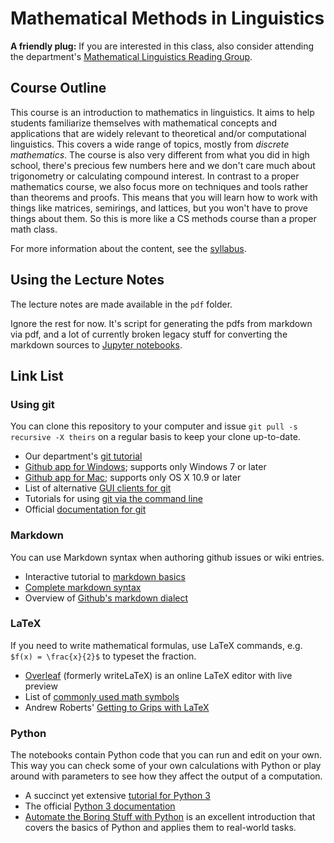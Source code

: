 Mathematical Methods in Linguistics
===================================

**A friendly plug:** If you are interested in this class, also consider attending the department's [Mathematical Linguistics Reading Group](http://mlrg.thomasgraf.net).

Course Outline
--------------

This course is an introduction to mathematics in linguistics.
It aims to help students familiarize themselves with mathematical concepts and applications that are widely relevant to theoretical and/or computational linguistics. 
This covers a wide range of topics, mostly from *discrete mathematics*.
The course is also very different from what you did in high school, there's precious few numbers here and we don't care much about trigonometry or calculating compound interest.
In contrast to a proper mathematics course, we also focus more on techniques and tools rather than theorems and proofs.
This means that you will learn how to work with things like matrices, semirings, and lattices, but you won't have to prove things about them.
So this is more like a CS methods course than a proper math class.

For more information about the content, see the [syllabus].

Using the Lecture Notes
-----------------------

The lecture notes are made available in the `pdf` folder.

Ignore the rest for now.
It's script for generating the pdfs from markdown via pdf, and a lot of currently broken legacy stuff for converting the markdown sources to [Jupyter notebooks](http://jupyter.org/). 

Link List
---------

### Using git

You can clone this repository to your computer and issue `git pull -s recursive -X theirs` on a regular basis to keep your clone up-to-date.

- Our department's [git tutorial](https://github.com/CompLab-StonyBrook/git_training)
- [Github app for Windows](http://windows.github.com); supports only Windows 7 or later
- [Github app for Mac](http://mac.github.com); supports only OS X 10.9 or later
- List of alternative [GUI clients for git](http://git-scm.com/downloads/guis)
- Tutorials for using [git via the command line](https://www.atlassian.com/git/tutorials)
- Official [documentation for git](http://git-scm.com/doc)


### Markdown

You can use Markdown syntax when authoring github issues or wiki entries.

- Interactive tutorial to [markdown basics](http://markdowntutorial.com/)
- [Complete markdown syntax](http://daringfireball.net/projects/markdown/syntax)
- Overview of [Github's markdown dialect](https://help.github.com/categories/writing-on-github/)


### LaTeX

If you need to write mathematical formulas, use LaTeX commands, e.g. `$f(x) = \frac{x}{2}$` to typeset the fraction.

- [Overleaf](https://www.overleaf.com/) (formerly writeLaTeX) is an online LaTeX editor with live preview
- List of [commonly used math symbols](http://web.ift.uib.no/Teori/KURS/WRK/TeX/symALL.html)
- Andrew Roberts' [Getting to Grips with LaTeX](http://www.andy-roberts.net/writing/latex)


### Python

The notebooks contain Python code that you can run and edit on your own.
This way you can check some of your own calculations with Python or play around with parameters to see how they affect the output of a computation.

- A succinct yet extensive [tutorial for Python 3](http://www.python-course.eu/python3_course.php)
- The official [Python 3 documentation](https://docs.python.org/3/)
- [Automate the Boring Stuff with Python](https://automatetheboringstuff.com/) is an excellent introduction that covers the basics of Python and applies them to real-world tasks.


[syllabus]: ./source/00_syllabus/syllabus.mdown
[instructions]: ./source/00_syllabus/setup.mdown
